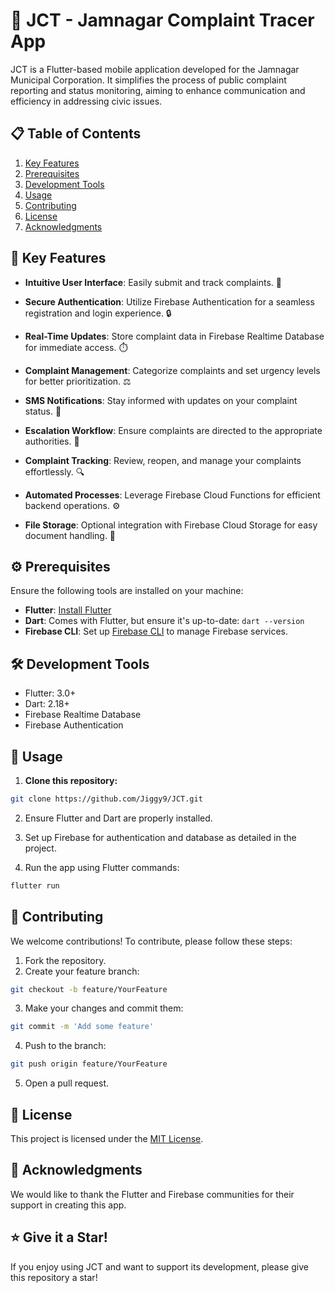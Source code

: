 # 🌟 JCT - Jamnagar Complaint Tracer App
 
JCT is a Flutter-based mobile application developed for the Jamnagar Municipal Corporation. It simplifies the process of public complaint reporting and status monitoring, aiming to enhance communication and efficiency in addressing civic issues.

## 📋 Table of Contents
1. [Key Features](#-key-features)
2. [Prerequisites](#%EF%B8%8F-prerequisites)
2. [Development Tools](#️-development-tools)
2. [Usage](#-usage)
3. [Contributing](#-contributing)
4. [License](#-license)
5. [Acknowledgments](#-acknowledgments)


## 📱 Key Features

- **Intuitive User Interface**: Easily submit and track complaints. 📝

- **Secure Authentication**: Utilize Firebase Authentication for a seamless registration and login experience. 🔒
  
- **Real-Time Updates**: Store complaint data in Firebase Realtime Database for immediate access. ⏱️
- **Complaint Management**: Categorize complaints and set urgency levels for better prioritization. ⚖️
- **SMS Notifications**: Stay informed with updates on your complaint status. 📲
- **Escalation Workflow**: Ensure complaints are directed to the appropriate authorities. 🔄
- **Complaint Tracking**: Review, reopen, and manage your complaints effortlessly. 🔍
- **Automated Processes**: Leverage Firebase Cloud Functions for efficient backend operations. ⚙️
- **File Storage**: Optional integration with Firebase Cloud Storage for easy document handling. 📁

## ⚙️ Prerequisites

Ensure the following tools are installed on your machine:

- **Flutter**: [Install Flutter](https://flutter.dev/docs/get-started/install) 
- **Dart**: Comes with Flutter, but ensure it's up-to-date: `dart --version`
- **Firebase CLI**: Set up [Firebase CLI](https://firebase.google.com/docs/cli#setup_update_cli) to manage Firebase services.



## 🛠️ Development Tools
- Flutter: 3.0+
- Dart: 2.18+
- Firebase Realtime Database
- Firebase Authentication


## 🚀 Usage
1. **Clone this repository:**
   
```bash
git clone https://github.com/Jiggy9/JCT.git
```

2. Ensure Flutter and Dart are properly installed.

3. Set up Firebase for authentication and database as detailed in the project.

4. Run the app using Flutter commands:
   
```bash
flutter run
```

## 🤝 Contributing
We welcome contributions! To contribute, please follow these steps:

1. Fork the repository.
2. Create your feature branch:
```bash
git checkout -b feature/YourFeature
```

3. Make your changes and commit them:
```bash
git commit -m 'Add some feature'
```

4. Push to the branch:
```bash
git push origin feature/YourFeature
```

5. Open a pull request.

## 📜 License
This project is licensed under the [MIT License](LICENSE).

## 🙏 Acknowledgments
We would like to thank the Flutter and Firebase communities for their support in creating this app.

## ⭐ Give it a Star!
If you enjoy using JCT and want to support its development, please give this repository a star! 
